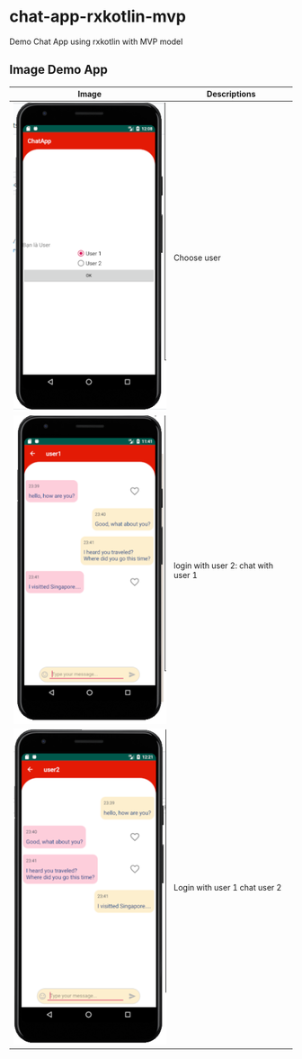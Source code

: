 # chat-app-rxkotlin-mvp
Demo Chat App using rxkotlin with MVP model
## Image Demo App
|Image| Descriptions|
|-----|-------------|
|![ChooseUser](https://github.com/16130312-DangVanDa/chat-app-rxkotlin-mvp/blob/master/ImageAppDemo/choose%20user.PNG)|Choose user|
|![login with user 2](https://github.com/16130312-DangVanDa/chat-app-rxkotlin-mvp/blob/master/ImageAppDemo/rxKotlin_User1.PNG)|login with user 2: chat with user 1 |
|![ChooseUser](https://github.com/16130312-DangVanDa/chat-app-rxkotlin-mvp/blob/master/ImageAppDemo/rxkotlin_user2.png)|Login with user 1 chat user 2|
